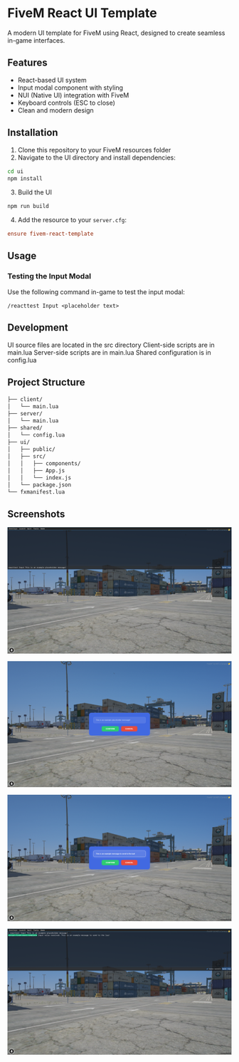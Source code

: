 # FiveM React UI Template

A modern UI template for FiveM using React, designed to create seamless in-game interfaces.

## Features

- React-based UI system
- Input modal component with styling
- NUI (Native UI) integration with FiveM
- Keyboard controls (ESC to close)
- Clean and modern design

## Installation

1. Clone this repository to your FiveM resources folder
2. Navigate to the UI directory and install dependencies:
```bash
cd ui
npm install
```

3. Build the UI
```bash
npm run build
```

4. Add the resource to your ```server.cfg```:
```cfg
ensure fivem-react-template
```

## Usage
### Testing the Input Modal
Use the following command in-game to test the input modal:
```
/reacttest Input <placeholder text>
```

## Development
UI source files are located in the src directory
Client-side scripts are in main.lua
Server-side scripts are in main.lua
Shared configuration is in config.lua

## Project Structure
```
├── client/
│   └── main.lua
├── server/
│   └── main.lua
├── shared/
│   └── config.lua
├── ui/
│   ├── public/
│   ├── src/
│   │   ├── components/
│   │   ├── App.js
│   │   └── index.js
│   └── package.json
└── fxmanifest.lua
```

## Screenshots

<div align="center">

![1](/screenshots/1.png)

![2](/screenshots/2.png)

![3](/screenshots/3.png)

![4](/screenshots/4.png)


</div>
